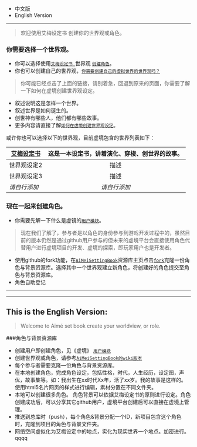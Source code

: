 * 中文版
* English Version

---

>欢迎使用艾梅设定书 创建你的世界观或角色。

### 你需要选择一个世界观。

* 你可以选择使用[`艾梅设定书 `](/README/艾梅设定书.md)世界观 [`创建角色`](https://github.com/XuJing-project/Roles-Worldviews/new/master/README)。
* 你也可以创建自己的世界观，[`你需要创建自己的虚拟世界的世界观吗？`](https://github.com/XuJing-project/AiMeiSettingBook/wiki/_new)

>你可能已经点击了上面的链接，请别着急，回退到原来的页面，你需要了解一下如何在虚境创建世界观设定。

* 叙述说明这是怎样一个世界。
* 叙述世界是如何诞生的。
* 创世神有哪些人，他们都有哪些故事。
* 更多内容请直接了解[`如何在虚境创建世界观设定`](/README/如何创建一个虚境世界观.md)。

或许你也可以选择以下的世界观，目前虚境包含的世界列表如下：

[艾梅设定书 ](/README/艾梅设定书.md) |这是一本设定书，讲着演化、穿梭、创世界的故事。  | 
------|:------:|
世界观设定2  | 描述 | 
世界观设定3| 描述 | 
*请自行添加*  | *请自行添加* | 

### 现在一起来创建角色。
* 你需要先解一下什么是虚镜的[`用户模块`](https://github.com/XuJing-project/readme/wiki/%E7%94%A8%E6%88%B7%E6%A8%A1%E5%9D%97%E4%BB%8B%E7%BB%8D)。

>现在我们了解了，参与者是以角色的身份参与到游戏开发过程中的，虽然目前的版本仍然是通过github用户参与的但未来的虚境平台会直接使用角色代替用户进行虚境项目的开发、虚境的探索，即玩家用户也是开发者。

* 使用github的fork功能，在[`AiMeiSettingBook`](https://github.com/XuJing-project/AiMeiSettingBook)资源库主页点击[`fork`](https://github.com/XuJing-project/AiMeiSettingBook/fork)克隆一份角色与背景资源库。选择其中一个世界观建立新角色，将创建好的角色提交至角色与背景资源库。
* 角色自助登记


-----
-----

## This is the English Version:

> Welcome to Aimé set book create your worldview, or role.


###角色与背景资源库
* 创建用户即创建角色，见《虚境》 [`用户模块`](https://github.com/XuJing-project/readme/wiki/%E7%94%A8%E6%88%B7%E6%A8%A1%E5%9D%97%E4%BB%8B%E7%BB%8D)
* 创建世界观或角色，请参考[`AiMeiSettingBook的wiki版本`](https://github.com/XuJing-project/AiMeiSettingBook/wiki )
* 每个参与者需要克隆—份角色与背景资源库。
* 在本地创建角色，完成角色设定，包括性格，时代，人生经历，设定图，声优，故事集等。如：我出生在xx时代Xx年，活了xx岁。我的故事是这样的。使用html5名片网页的样式进行编辑，素材分置在不同文件夹。
* 本地可以创建很多角色。 角色背景可以依据艾梅设定书的原则进行设定。角色创建成功后，可以分享其它github用户，虚境平台创建后可以直接在虚境上管理。
* 推送到总库时（push），每个角色&背景分配一个ID，新项目包含这个角色时，克隆到项目的角色与背景文件夹。
* 网络空间虚拟化为艾梅设定中的地点，实化为现实世界一个地点。加密进行。
qqqq
